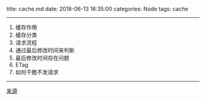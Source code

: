 title: cache.md
date: 2018-06-13 16:35:00
categories: Node
tags: cache

---

1. 缓存作用
2. 缓存分类
3. 请求流程
4. 通过最后修改时间来判断
5. 最后修改时间存在问题
6. ETag
7. 如何干脆不发请求




---

[来源]()















